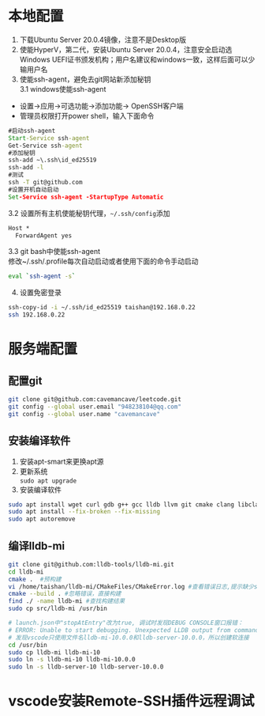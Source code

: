 # 本地配置
1. 下载Ubuntu Server 20.0.4镜像，注意不是Desktop版
2. 使能HyperV，第二代，安装Ubuntu Server 20.0.4，注意安全启动选Windows UEFI证书颁发机构；用户名建议和windows一致，这样后面可以少输用户名
3. 使能ssh-agent，避免去git网站新添加秘钥  
3.1 windows使能ssh-agent
 - 设置->应用->可选功能->添加功能-> OpenSSH客户端
 - 管理员权限打开power shell，输入下面命令
```cmd
#启动ssh-agent
Start-Service ssh-agent
Get-Service ssh-agent
#添加秘钥
ssh-add ~\.ssh\id_ed25519
ssh-add -l
#测试
ssh -T git@github.com
#设置开机自动启动
Set-Service ssh-agent -StartupType Automatic 
```
3.2 设置所有主机使能秘钥代理，`~/.ssh/config`添加
```txt
Host *
  ForwardAgent yes
```
3.3 git bash中使能ssh-agent  
修改~/.ssh/.profile每次自动启动或者使用下面的命令手动启动
```bash
eval `ssh-agent -s`
```
4. 设置免密登录
```bash
ssh-copy-id -i ~/.ssh/id_ed25519 taishan@192.168.0.22
ssh 192.168.0.22
```

# 服务端配置
## 配置git
```bash
git clone git@github.com:cavemancave/leetcode.git
git config --global user.email "948238104@qq.com"
git config --global user.name "cavemancave"
```
## 安装编译软件
1. 安装apt-smart来更换apt源
2. 更新系统  
`sudo apt upgrade`
3. 安装编译软件
```bash
sudo apt install wget curl gdb g++ gcc lldb llvm git cmake clang libclang-dev liblldb-dev build-essential vsftpd -y
sudo apt install --fix-broken --fix-missing
sudo apt autoremove
```
## 编译lldb-mi
```bash
git clone git@github.com:lldb-tools/lldb-mi.git
cd lldb-mi
cmake .  #预构建
vi /home/taishan/lldb-mi/CMakeFiles/CMakeError.log #查看错误日志,提示缺少signpost.h
cmake --build . #忽略错误，直接构建
find ./ -name lldb-mi #查找构建结果
sudo cp src/lldb-mi /usr/bin

# launch.json中"stopAtEntry"改为true, 调试时发现DEBUG CONSOLE窗口报错：
# ERROR: Unable to start debugging. Unexpected LLDB output from command "-exec-run". process launch failed: unable to locate lldb-server-10.0.0
# 发现vscode只使用文件名lldb-mi-10.0.0和lldb-server-10.0.0，所以创建软连接
cd /usr/bin
sudo cp lldb-mi lldb-mi-10
sudo ln -s lldb-mi-10 lldb-mi-10.0.0
sudo ln -s lldb-server-10 lldb-server-10.0.0
```

# vscode安装Remote-SSH插件远程调试

